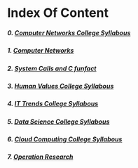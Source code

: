 # Index Of Content


##### 0. [Computer Networks College Syllabous](./components/CNetwork.md)

##### 1. [Computer Networks](./components/networking.md)

##### 2. [System Calls and C funfact](./components/syscall.md)

##### 3. [Human Values College Syllabous](./components/human_values.md)

##### 4. [IT Trends College Syllabous](./components/it_trends.md)

##### 5. [Data Science College Syllabous](./components/DataScience.md)

##### 6. [Cloud Computing College Syllabous](./components/CloudComputing.md)

##### 7. [Operation Research](./components/OperationResearch.md)